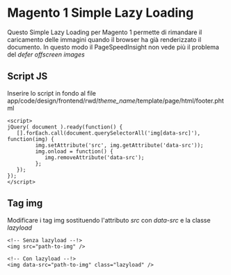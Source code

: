 # Magento 1 Simple Lazy Loading
Questo Simple Lazy Loading per Magento 1 permette di rimandare il caricamento delle immagini quando il browser 
ha già renderizzato il documento.
In questo modo il PageSpeedInsight non vede più il problema del *defer offscreen images*

## Script JS
Inserire lo script in fondo al file app/code/design/frontend/rwd/*theme_name*/template/page/html/footer.phtml
```
<script>
jQuery( document ).ready(function() {
   [].forEach.call(document.querySelectorAll('img[data-src]'), function(img) {
         img.setAttribute('src', img.getAttribute('data-src'));
         img.onload = function() {
            img.removeAttribute('data-src');
         };
   });
});
</script>
```
## Tag img
Modificare i tag img sostituendo l'attributo *src* con *data-src* e la classe *lazyload*
```
<!-- Senza lazyload --!>
<img src="path-to-img" />

<!-- Con lazyload --!>
<img data-src="path-to-img" class="lazyload" />
``` 
